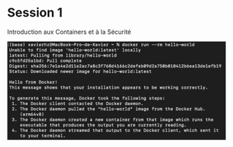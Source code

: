 # Session 1
Introduction aux Containers et à la Sécurité

![Resultat de la commande](./Image%20session%201/hello-world.png)